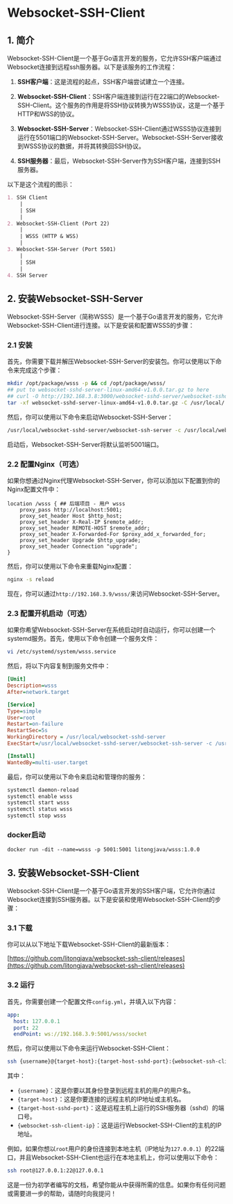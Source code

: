 # Websocket-SSH-Client
## 1. 简介
Websocket-SSH-Client是一个基于Go语言开发的服务，它允许SSH客户端通过Websocket连接到远程ssh服务器。以下是该服务的工作流程：

1. **SSH客户端**：这是流程的起点，SSH客户端尝试建立一个连接。

2. **Websocket-SSH-Client**：SSH客户端连接到运行在22端口的Websocket-SSH-Client。这个服务的作用是将SSH协议转换为WSSS协议，这是一个基于HTTP和WSS的协议。

3. **Websocket-SSH-Server**：Websocket-SSH-Client通过WSSS协议连接到运行在5501端口的Websocket-SSH-Server。Websocket-SSH-Server接收到WSSS协议的数据，并将其转换回SSH协议。

4. **SSH服务器**：最后，Websocket-SSH-Server作为SSH客户端，连接到SSH服务器。

以下是这个流程的图示：

```markdown
1. SSH Client
    |
    | SSH
    |
2. Websocket-SSH-Client (Port 22)
    |
    | WSSS (HTTP & WSS)
    |
3. Websocket-SSH-Server (Port 5501)
    |
    | SSH
    |
4. SSH Server
```

## 2. 安装Websocket-SSH-Server
Websocket-SSH-Server（简称WSSS）是一个基于Go语言开发的服务，它允许Websocket-SSH-Client进行连接。以下是安装和配置WSSS的步骤：

### 2.1 安装
首先，你需要下载并解压Websocket-SSH-Server的安装包。你可以使用以下命令来完成这个步骤：

```bash
mkdir /opt/package/wsss -p && cd /opt/package/wsss/
## put to websocket-sshd-server-linux-amd64-v1.0.0.tar.gz to here
## curl -O http://192.168.3.8:3000/websocket-sshd-server/websocket-sshd-server-linux-amd64-v1.0.0.tar.gz
tar -xf websocket-sshd-server-linux-amd64-v1.0.0.tar.gz -C /usr/local/
```

然后，你可以使用以下命令来启动Websocket-SSH-Server：

```bash
/usr/local/websocket-sshd-server/websocket-ssh-server -c /usr/local/websocket-sshd-server/config.yml
```

启动后，Websocket-SSH-Server将默认监听5001端口。

### 2.2 配置Nginx（可选）
如果你想通过Nginx代理Websocket-SSH-Server，你可以添加以下配置到你的Nginx配置文件中：

```nginx
location /wsss { ## 后端项目 - 用户 wsss
    proxy_pass http://localhost:5001;
    proxy_set_header Host $http_host;
    proxy_set_header X-Real-IP $remote_addr;
    proxy_set_header REMOTE-HOST $remote_addr;
    proxy_set_header X-Forwarded-For $proxy_add_x_forwarded_for;
    proxy_set_header Upgrade $http_upgrade;
    proxy_set_header Connection "upgrade";
}
```

然后，你可以使用以下命令来重载Nginx配置：

```bash
nginx -s reload
```

现在，你可以通过`http://192.168.3.9/wsss/`来访问Websocket-SSH-Server。

### 2.3 配置开机启动（可选）
如果你希望Websocket-SSH-Server在系统启动时自动运行，你可以创建一个systemd服务。首先，使用以下命令创建一个服务文件：

```bash
vi /etc/systemd/system/wsss.service
```

然后，将以下内容复制到服务文件中：

```ini
[Unit]
Description=wsss
After=network.target

[Service]
Type=simple
User=root
Restart=on-failure
RestartSec=5s
WorkingDirectory = /usr/local/websocket-sshd-server
ExecStart=/usr/local/websocket-sshd-server/websocket-ssh-server -c /usr/local/websocket-sshd-server/config.yml

[Install]
WantedBy=multi-user.target
```

最后，你可以使用以下命令来启动和管理你的服务：

```bash
systemctl daemon-reload
systemctl enable wsss
systemctl start wsss
systemctl status wsss
systemctl stop wsss
```
### docker启动
```shell
docker run -dit --name=wsss -p 5001:5001 litongjava/wsss:1.0.0
```
## 3. 安装Websocket-SSH-Client
Websocket-SSH-Client是一个基于Go语言开发的SSH客户端，它允许你通过Websocket连接到SSH服务器。以下是安装和使用Websocket-SSH-Client的步骤：

### 3.1 下载
你可以从以下地址下载Websocket-SSH-Client的最新版本：

[https://github.com/litongjava/websocket-ssh-client/releases](https://github.com/litongjava/websocket-ssh-client/releases)

### 3.2 运行
首先，你需要创建一个配置文件`config.yml`，并填入以下内容：

```yaml
app:
  host: 127.0.0.1
  port: 22
  endPoint: ws://192.168.3.9:5001/wsss/socket
```

然后，你可以使用以下命令来运行Websocket-SSH-Client：

```bash
ssh {username}@{target-host}:{target-host-sshd-port}:{websocket-ssh-client-ip}
```

其中：

- `{username}`：这是你要以其身份登录到远程主机的用户的用户名。
- `{target-host}`：这是你要连接的远程主机的IP地址或主机名。
- `{target-host-sshd-port}`：这是远程主机上运行的SSH服务器（sshd）的端口号。
- `{websocket-ssh-client-ip}`：这是运行Websocket-SSH-Client的主机的IP地址。

例如，如果你想以`root`用户的身份连接到本地主机（IP地址为`127.0.0.1`）的22端口，并且Websocket-SSH-Client也运行在本地主机上，你可以使用以下命令：

```bash
ssh root@127.0.0.1:22@127.0.0.1
```

这是一份为初学者编写的文档，希望你能从中获得所需的信息。如果你有任何问题或需要进一步的帮助，请随时向我提问！